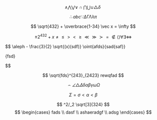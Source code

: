 $$
\wedge \bigwedge \bigvee \vee \cap \bigcap \bigcup \cup \triangle \delta
\
$$

$$
\therefore abc \because 
\Delta \Gamma \Lambda \lambda \pi
$$

$$
\sqrt{432} + \overbrace{1-34} \vec x = \infty
$$

$$
\pm 2^{432} + x \ne \le \gt \lt \ge \ll \gg \succ = \notin \langle \rangle \forall \exists \iff 
$$

$$
\aleph - \frac{3}{2} \sqrt{(x)(sdf)}
\oint{afds}{sad{saf}}

\{fsd\}

$$

$$
\sqrt{fds}^{243}_{2423} rewqfad
$$

$$
\frown\angle\triangle\Delta\delta\alpha\beta\gamma\omega\Omega
$$

$$
\Sigma = \sigma < \alpha < \beta
$$

$$
^2/_2  \sqrt[3]{324} 
$$
$$
\begin{cases}
fads \\
dasf \\
ashaeradgf \\
adsg
\end{cases}
$$
